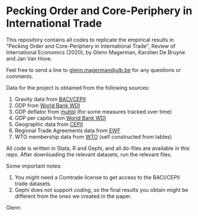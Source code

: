 # Pecking Order and Core-Periphery in International Trade

This repository contains all codes to replicate the empirical results in "Pecking Order and Core-Periphery in International Trade", Review of International Economics (2020), by Glenn Magerman, Karolien De Bruyne and Jan Van Hove.

Feel free to send a line to [glenn.magerman@ulb.be](glenn.magerman@ulb.be) for any questions or comments.

Data for the project is obtained from the following sources:
  1. Gravity data from [BACI/CEPII](http://www.cepii.fr/cepii/en/bdd_modele/presentation.asp?id=1)
  2. GDP from [World Bank WDI](https://data.worldbank.org/indicator/NY.GDP.MKTP.CD)
  3. GDP deflator from [multpl](http://www.multpl.com/gdp-deflator/table) (for some measures tracked over time)
  4. GDP per capita from [World Bank WDI](https://data.worldbank.org/indicator/NY.GDP.PCAP.CD)
  5. Geographic data from [CEPII](http://www.cepii.fr/cepii/en/bdd_modele/presentation.asp?id=6)
  6. Regional Trade Agreements data from [EWF](http://www.ewf.uni-bayreuth.de/en/research/RTA-data/index.html)
  7. WTO membership data from [WTO](www.wto.org) (self constructed from tables)
			
All code is written in Stata, R and Gephi, and all do-files are available in this repo.
After downloading the relevant datasets, run the relevant files.

Some important notes:
  1. You might need a Comtrade license to get access to the BACI/CEPII trade datasets.
  2. Gephi does not support coding, so the final results you obtain might be different from the ones we created in the paper.

Glenn
  
